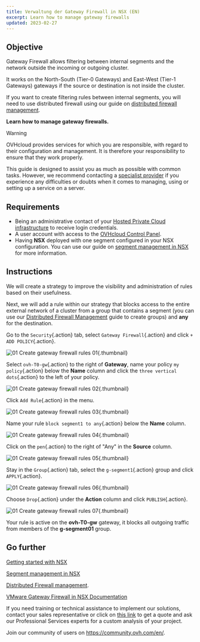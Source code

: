 ```yaml
---
title: Verwaltung der Gateway Firewall in NSX (EN)
excerpt: Learn how to manage gateway firewalls
updated: 2023-02-27
---
```


## Objective

Gateway Firewall allows filtering between internal segments and the network outside the incoming or outgoing cluster.

It works on the North-South (Tier-0 Gateways) and East-West (Tier-1 Gateways) gateways if the source or destination is not inside the cluster.

If you want to create filtering rules between internal segments, you will need to use distributed firewall using our guide on [distributed firewall management](nsx-05-manage-distributed-firewall1.).

**Learn how to manage gateway firewalls.**

> [!warning]
> OVHcloud provides services for which you are responsible, with regard to their configuration and management. It is therefore your responsibility to ensure that they work properly.
>
> This guide is designed to assist you as much as possible with common tasks. However, we recommend contacting a [specialist provider](https://partner.ovhcloud.com/de/directory/) if you experience any difficulties or doubts when it comes to managing, using or setting up a service on a server.
>

## Requirements

- Being an administrative contact of your [Hosted Private Cloud infrastructure](https://www.ovhcloud.com/de/enterprise/products/hosted-private-cloud/) to receive login credentials.
- A user account with access to the [OVHcloud Control Panel](https://www.ovh.com/auth/?action=gotomanager&from=https://www.ovh.de/&ovhSubsidiary=de).
- Having **NSX** deployed with one segment configured in your NSX configuration. You can use our guide on [segment management in NSX](nsx-02-segment-management1.) for more information.

## Instructions

We will create a strategy to improve the visibility and administration of rules based on their usefulness.

Next, we will add a rule within our strategy that blocks access to the entire external network of a cluster from a group that contains a segment (you can use our [Distributed Firewall Management](nsx-05-manage-distributed-firewall1.) guide to create groups) and **any** for the destination.

Go to the `Security`{.action} tab, select `Gateway Firewall`{.action} and click `+ ADD POLICY`{.action}.

![01 Create gateway firewall rules 01](01-create-gateway-firewall-rules01.png){.thumbnail}

Select `ovh-T0-gw`{.action} to the right of **Gateway**, name your policy `my policy`{.action} below the **Name** column and click the `three vertical dots`{.action} to the left of your policy.

![01 Create gateway firewall rules 02](01-create-gateway-firewall-rules02.png){.thumbnail}

Click `Add Rule`{.action} in the menu.

![01 Create gateway firewall rules 03](01-create-gateway-firewall-rules03.png){.thumbnail}

Name your rule `block segment1 to any`{.action} below the **Name** column.

![01 Create gateway firewall rules 04](01-create-gateway-firewall-rules04.png){.thumbnail}

Click on the `pen`{.action} to the right of "Any" in the **Source** column.

![01 Create gateway firewall rules 05](01-create-gateway-firewall-rules05.png){.thumbnail}

Stay in the `Group`{.action} tab, select the `g-segment1`{.action} group and click `APPLY`{.action}.

![01 Create gateway firewall rules 06](01-create-gateway-firewall-rules06.png){.thumbnail}

Choose `Drop`{.action} under the **Action** column and click `PUBLISH`{.action}.

![01 Create gateway firewall rules 07](01-create-gateway-firewall-rules07.png){.thumbnail}

Your rule is active on the **ovh-T0-gw** gateway, it blocks all outgoing traffic from members of the **g-segment01** group.

## Go further <a name="gofurther"></a>

[Getting started with NSX](nsx-01-first-steps1.)

[Segment management in NSX](nsx-02-segment-management1.)

[Distributed Firewall management](nsx-05-manage-distributed-firewall1.).

[VMware Gateway Firewall in NSX Documentation](https://docs.vmware.com/en/VMware-NSX-T-Data-Center/3.2/administration/GUID-A52E1A6F-F27D-41D9-9493-E3A75EC35481.html)

If you need training or technical assistance to implement our solutions, contact your sales representative or click on [this link](https://www.ovhcloud.com/de/professional-services/) to get a quote and ask our Professional Services experts for a custom analysis of your project.

Join our community of users on <https://community.ovh.com/en/>.

